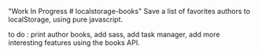 "Work In Progress # localstorage-books" 
Save a list of favorites authors to localStorage, using pure javascript.

to do : print author books, 
        add sass, 
        add task manager,
        add more interesting features using the books API.

